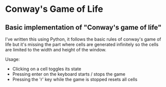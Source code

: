 # Conway's Game of Life

## Basic implementation of "Conway's game of life"

I've written this using Python, it follows the basic rules of conway's game of life but it's missing the part where cells are generated infinitely so the cells are limited to the width and height of the window.

Usage: 
- Clicking on a cell toggles its state
- Pressing enter on the keyboard starts / stops the game
- Pressing the 'r' key while the game is stopped resets all cells